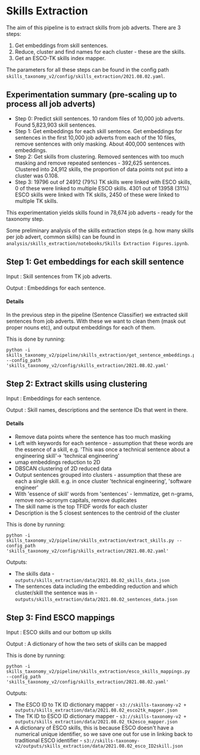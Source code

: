 # Skills Extraction

The aim of this pipeline is to extract skills from job adverts. There are 3 steps:

1. Get embeddings from skill sentences.
2. Reduce, cluster and find names for each cluster - these are the skills.
3. Get an ESCO-TK skills index mapper.

The parameters for all these steps can be found in the config path `skills_taxonomy_v2/config/skills_extraction/2021.08.02.yaml`.

## Experimentation summary (pre-scaling up to process all job adverts)

- Step 0: Predict skill sentences. 10 random files of 10,000 job adverts. Found 5,823,903 skill sentences.
- Step 1: Get embeddings for each skill sentence. Get embeddings for sentences in the first 10,000 job adverts from each of the 10 files, remove sentences with only masking. About 400,000 sentences with embeddings.
- Step 2: Get skills from clustering. Removed sentences with too much masking and remove repeated sentences - 392,625 sentences. Clustered into 24,912 skills, the proportion of data points not put into a cluster was 0.108.
- Step 3: 19796 out of 24912 (79%) TK skills were linked with ESCO skills, 0 of these were linked to multiple ESCO skills. 4301 out of 13958 (31%) ESCO skills were linked with TK skills, 2450 of these were linked to multiple TK skills.

This experimentation yields skills found in 78,674 job adverts - ready for the taxonomy step.

Some preliminary analysis of the skills extraction steps (e.g. how many skills per job advert, common skills) can be found in `analysis/skills_extraction/notebooks/Skills Extraction Figures.ipynb`.

## Step 1: Get embeddings for each skill sentence

Input : Skill sentences from TK job adverts.

Output : Embeddings for each sentence.

#### Details

In the previous step in the pipeline (Sentence Classifier) we extracted skill sentences from job adverts. With these we want to clean them (mask out proper nouns etc), and output embeddings for each of them.

This is done by running:

```
python -i skills_taxonomy_v2/pipeline/skills_extraction/get_sentence_embeddings.py --config_path 'skills_taxonomy_v2/config/skills_extraction/2021.08.02.yaml'
```

## Step 2: Extract skills using clustering

Input : Embeddings for each sentence.

Output : Skill names, descriptions and the sentence IDs that went in there.

#### Details

- Remove data points where the sentence has too much masking
- Left with keywords for each sentence - assumption that these words are the essence of a skill, e.g. 'This was once a technical sentence about a engineering skill'-> 'technical engineering'
- umap embeddings reduction to 2D
- DBSCAN clustering of 2D reduced data
- Output sentences grouped into clusters - assumption that these are each a single skill. e.g. in once cluster 'technical engineering', 'software engineer'
- With 'essence of skill' words from 'sentences' - lemmatize, get n-grams, remove non-acronym capitals, remove duplicates
- The skill name is the top TFIDF words for each cluster
- Description is the 5 closest sentences to the centroid of the cluster

This is done by running:

```
python -i skills_taxonomy_v2/pipeline/skills_extraction/extract_skills.py --config_path 'skills_taxonomy_v2/config/skills_extraction/2021.08.02.yaml'
```

Outputs:

- The skills data - `outputs/skills_extraction/data/2021.08.02_skills_data.json`
- The sentences data including the embedding reduction and which cluster/skill the sentence was in - `outputs/skills_extraction/data/2021.08.02_sentences_data.json`

## Step 3: Find ESCO mappings

Input : ESCO skills and our bottom up skills

Output : A dictionary of how the two sets of skills can be mapped

This is done by running:

```
python -i skills_taxonomy_v2/pipeline/skills_extraction/esco_skills_mappings.py --config_path 'skills_taxonomy_v2/config/skills_extraction/2021.08.02.yaml'
```

Outputs:

- The ESCO ID to TK ID dictionary mapper - `s3://skills-taxonomy-v2 + outputs/skills_extraction/data/2021.08.02_esco2tk_mapper.json`
- The TK ID to ESCO ID dictionary mapper - `s3://skills-taxonomy-v2 + outputs/skills_extraction/data/2021.08.02_tk2esco_mapper.json`
- A dictionary of ESCO skills, this is because ESCO doesn't have a numerical unique identifier, so we save one out for use in linking back to traditional ESCO identifier - `s3://skills-taxonomy-v2/outputs/skills_extraction/data/2021.08.02_esco_ID2skill.json`
